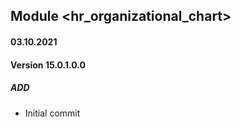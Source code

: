 ## Module <hr_organizational_chart>

#### 03.10.2021
#### Version 15.0.1.0.0
##### ADD
- Initial commit
